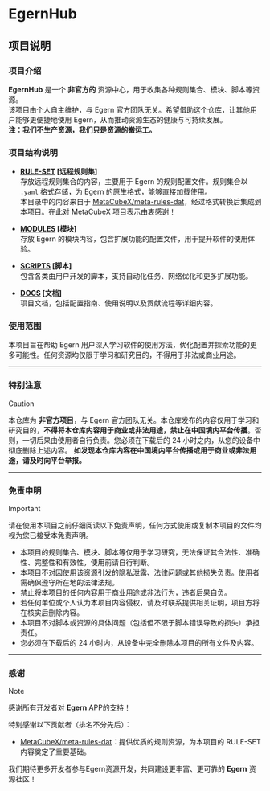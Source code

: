# EgernHub

## 项目说明  

### 项目介绍  

**EgernHub** 是一个 **非官方的** 资源中心，用于收集各种规则集合、模块、脚本等资源。  
该项目由个人自主维护，与 Egern 官方团队无关。希望借助这个仓库，让其他用户能够更便捷地使用 Egern，从而推动资源生态的健康与可持续发展。  
**注：我们不生产资源，我们只是资源的搬运工。**

### 项目结构说明  

- **[RULE-SET](https://github.com/Zinthor/EgernHub/tree/main/RULE-SET) [远程规则集]**  
  存放远程规则集合的内容，主要用于 Egern 的规则配置文件。规则集合以 `.yaml` 格式存储，为 Egern 的原生格式，能够直接加载使用。  
  本目录中的内容来自于 [MetaCubeX/meta-rules-dat](https://github.com/MetaCubeX/meta-rules-dat)，经过格式转换后集成到本项目。在此对 MetaCubeX 项目表示由衷感谢！  

- **[MODULES](https://github.com/Zinthor/EgernHub/tree/main/MODULES) [模块]**  
  存放 Egern 的模块内容，包含扩展功能的配置文件，用于提升软件的使用体验。  

- **[SCRIPTS](https://github.com/Zinthor/EgernHub/tree/main/SCRIPTS) [脚本]**  
  包含各类由用户开发的脚本，支持自动化任务、网络优化和更多扩展功能。  

- **[DOCS](https://github.com/Zinthor/EgernHub/tree/main/DOCS) [文档]**  
  项目文档，包括配置指南、使用说明以及贡献流程等详细内容。  

### 使用范围  

本项目旨在帮助 Egern 用户深入学习软件的使用方法，优化配置并探索功能的更多可能性。任何资源均仅限于学习和研究目的，不得用于非法或商业用途。

---

### 特别注意

> [!CAUTION]  
> 本仓库为 **非官方项目**，与 Egern 官方团队无关。本仓库发布的内容仅用于学习和研究目的，**不得将本仓库内容用于商业或非法用途，禁止在中国境内平台传播**。否则，一切后果由使用者自行负责。您必须在下载后的 24 小时之内，从您的设备中彻底删除上述内容。
> **如发现本仓库内容在中国境内平台传播或用于商业或非法用途，请及时向平台举报。**

---

### 免责申明

> [!IMPORTANT]  
> 请在使用本项目之前仔细阅读以下免责声明，任何方式使用或复制本项目的文件均视为您已接受本免责声明。

- 本项目的规则集合、模块、脚本等仅用于学习研究，无法保证其合法性、准确性、完整性和有效性，使用前请自行判断。  
- 本项目不对因使用该资源引发的隐私泄露、法律问题或其他损失负责。使用者需确保遵守所在地的法律法规。  
- 禁止将本项目的任何内容用于商业用途或非法行为，违者后果自负。  
- 若任何单位或个人认为本项目内容侵权，请及时联系提供相关证明，项目方将在核实后删除内容。  
- 本项目不对脚本或资源的具体问题（包括但不限于脚本错误导致的损失）承担责任。  
- 您必须在下载后的 24 小时内，从设备中完全删除本项目的所有文件及内容。

---

### 感谢  

> [!NOTE]  
> 感谢所有开发者对 **Egern** APP的支持！  

特别感谢以下贡献者（排名不分先后）：  

- [MetaCubeX/meta-rules-dat](https://github.com/MetaCubeX/meta-rules-dat)：提供优质的规则资源，为本项目的 RULE-SET 内容奠定了重要基础。  

我们期待更多开发者参与Egern资源开发，共同建设更丰富、更可靠的 **Egern** 资源社区！  
